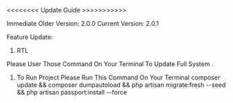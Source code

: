 <<<<<<<< Update Guide >>>>>>>>>>>

Immediate Older Version: 2.0.0
Current Version: 2.0.1

Feature Update:
1. RTL


Please User Those Command On Your Terminal To Update Full System
.
1. To Run Project Please Run This Command On Your Terminal
    composer update && composer dumpautoload  && php artisan migrate:fresh --seed && php artisan passport:install --force

